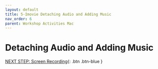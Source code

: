 ```yaml
---
layout: default
title: 5-Imovie Detaching Audio and Adding Music
nav_order: 6
parent: Workshop Activities Mac
---
```

# Detaching Audio and Adding Music

[NEXT STEP: Screen Recording](imovie-screen-recording.html){: .btn .btn-blue }
